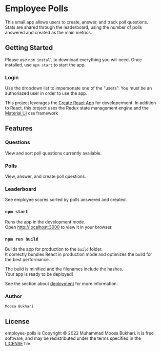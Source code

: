 # Employee Polls

This small app allows users to create, answer, and track poll questions. Stats are shared through the leaderboard, using the number of polls answered and created as the main metrics.

## Getting Started

Please use `npm install` to download everything you will need. Once installed, use `npm start` to start the app. 

### Login 

Use the dropdown list to impersonate one of the "users". You must be an authoriazed user in order to use the app.

This project leverages the [Create React App](https://github.com/facebook/create-react-app) for developerment. In addition to React, this project uses the Redux state management engine and the [Material UI](https://www.npmjs.com/package/@mui/material) css framework

## Features

### Questions

View and sort poll questions currently available.

### Polls

View, answer, and create poll questions.

### Leaderboard

See employee scores sorted by polls answered and created.

### `npm start`

Runs the app in the development mode.\
Open [http://localhost:3000](http://localhost:3000) to view it in your browser.

### `npm run build`

Builds the app for production to the `build` folder.\
It correctly bundles React in production mode and optimizes the build for the best performance.

The build is minified and the filenames include the hashes.\
Your app is ready to be deployed!

See the section about [deployment](https://facebook.github.io/create-react-app/docs/deployment) for more information.

### Author

    Moosa Bukhari 

## License

employee-polls is Copyright © 2022 Muhammad Moosa Bukhari. It is free software, and may be redistributed under the terms specified in the [LICENSE](LICENSE) file.